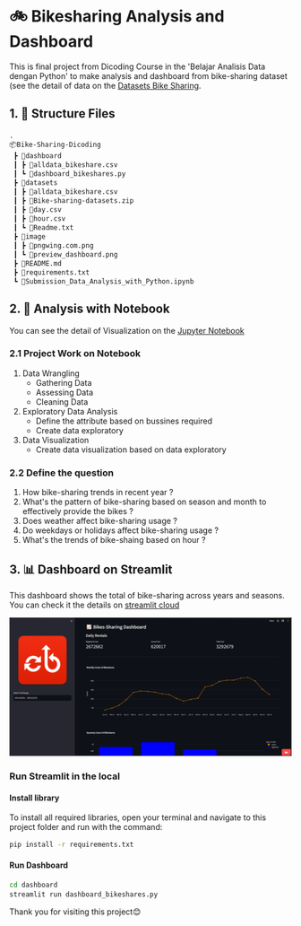 # 🚲 Bikesharing Analysis and Dashboard
This is final project from Dicoding Course in the 'Belajar Analisis Data dengan Python' to make analysis and dashboard from bike-sharing dataset (see the detail of data on the [Datasets Bike Sharing](https://www.kaggle.com/competitions/bike-sharing-demand).

## 1. 📂 Structure Files
```
.
📦Bike-Sharing-Dicoding
 ┣ 📂dashboard
 ┃ ┣ 📜alldata_bikeshare.csv
 ┃ ┗ 📜dashboard_bikeshares.py
 ┣ 📂datasets
 ┃ ┣ 📜alldata_bikeshare.csv
 ┃ ┣ 📜Bike-sharing-datasets.zip
 ┃ ┣ 📜day.csv
 ┃ ┣ 📜hour.csv
 ┃ ┗ 📜Readme.txt
 ┣ 📂image
 ┃ ┣ 📜pngwing.com.png
 ┃ ┗ 📜preview_dashboard.png
 ┣ 📜README.md
 ┣ 📜requirements.txt
 ┗ 📜Submission_Data_Analysis_with_Python.ipynb
```

## 2. 📝 Analysis with Notebook

You can see the detail of Visualization on the [Jupyter Notebook](https://github.com/dinata16/Bike-Sharing-Dicoding/blob/main/Submission_Analisis_Data_dengan_Python.ipynb)

### 2.1 Project Work on Notebook
1. Data Wrangling
   - Gathering Data
   - Assessing Data
   - Cleaning Data
3. Exploratory Data Analysis
   - Define the attribute based on bussines required
   - Create data exploratory
5. Data Visualization
   - Create data visualization based on data exploratory

### 2.2 Define the question
1. How bike-sharing trends in recent year ?
2. What's the pattern of bike-sharing based on season and  month to effectively provide the bikes ?
3. Does weather affect bike-sharing usage ?
4. Do weekdays or holidays affect bike-sharing usage ?
5. What's the trends of bike-shaing based on hour ?

## 3. 📊 Dashboard on Streamlit
This dashboard  shows the total of bike-sharing across years and seasons. You can check it the details on [streamlit cloud](https://bikesharing-rizkdin.streamlit.app/)


![alt text](https://raw.githubusercontent.com/dinata16/Bike-Sharing-Dicoding/main/image/preview_dashboard.png)


### Run Streamlit in the local  
 
#### Install library

To install all required libraries, open your terminal and navigate to this project folder and run with the command:

```bash
pip install -r requirements.txt
```

#### Run Dashboard

```bash
cd dashboard
streamlit run dashboard_bikeshares.py
```

Thank you for visiting this project😊
